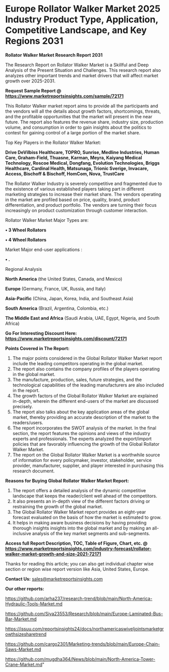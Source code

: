 # Europe Rollator Walker Market 2025 Industry Product Type, Application, Competitive Landscape, and Key Regions 2031

<strong>Rollator Walker Market Research Report 2031</strong>

The Research Report on Rollator Walker Market is a Skillful and Deep Analysis of the Present Situation and Challenges. This research report also analyzes other important trends and market drivers that will affect market growth over 2025-2031.

<strong>Request Sample Report @ <a href=https://www.marketreportsinsights.com/sample/72171>https://www.marketreportsinsights.com/sample/72171</a></strong>

This Rollator Walker market report aims to provide all the participants and the vendors will all the details about growth factors, shortcomings, threats, and the profitable opportunities that the market will present in the near future. The report also features the revenue share, industry size, production volume, and consumption in order to gain insights about the politics to contest for gaining control of a large portion of the market share.

Top Key Players in the Rollator Walker Market:

<strong>Drive DeVilbiss Healthcare, TOPRO, Sunrise, Medline Industries, Human Care, Graham-Field, Thuasne, Karman, Meyra, Kaiyang Medical Technology, Roscoe Medical, Dongfang, Evolution Technologies, Briggs Healthcare, Cardinal Health, Matsunaga, Trionic Sverige, Invacare, Access, Bischoff & Bischoff, HomCom, Nova, TrustCare</strong>

The Rollator Walker Industry is severely competitive and fragmented due to the existence of various established players taking part in different marketing strategies to increase their market share. The vendors operating in the market are profiled based on price, quality, brand, product differentiation, and product portfolio. The vendors are turning their focus increasingly on product customization through customer interaction.

Rollator Walker Market Major Types are:

<strong>• 3 Wheel Rollators

• 4 Wheel Rollators</strong>

Market Major end-user applications :

<strong>• .</strong>

Regional Analysis

</u><strong><b>North America</b></strong> (the United States, Canada, and Mexico)

<strong><b>Europe </b></strong>(Germany, France, UK, Russia, and Italy)

<strong><b>Asia-Pacific</b></strong> (China, Japan, Korea, India, and Southeast Asia)

<strong><b>South America</b></strong> (Brazil, Argentina, Colombia, etc.)

<strong><b>The Middle East and Africa</b></strong> (Saudi Arabia, UAE, Egypt, Nigeria, and South Africa)

<strong>Go For Interesting Discount Here: <a href=https://www.marketreportsinsights.com/discount/72171>https://www.marketreportsinsights.com/discount/72171</a></strong>

<strong>Points Covered in The Report:</strong>
<ol>
  <li>The major points considered in the Global Rollator Walker Market report include the leading competitors operating in the global market.</li>
  <li>The report also contains the company profiles of the players operating in the global market.</li>
  <li>The manufacture, production, sales, future strategies, and the technological capabilities of the leading manufacturers are also included in the report.</li>
  <li>The growth factors of the Global Rollator Walker Market are explained in-depth, wherein the different end-users of the market are discussed precisely.</li>
  <li>The report also talks about the key application areas of the global market, thereby providing an accurate description of the market to the readers/users.</li>
  <li>The report incorporates the SWOT analysis of the market. In the final section, the report features the opinions and views of the industry experts and professionals. The experts analyzed the export/import policies that are favorably influencing the growth of the Global Rollator Walker Market.</li>
  <li>The report on the Global Rollator Walker Market is a worthwhile source of information for every policymaker, investor, stakeholder, service provider, manufacturer, supplier, and player interested in purchasing this research document.</li>
</ol>
<strong>Reasons for Buying Global Rollator Walker Market Report:</strong>

<ol>
  <li>The report offers a detailed analysis of the dynamic competitive landscape that keeps the reader/client well ahead of the competitors.</li>
  <li>It also presents an in-depth view of the different factors driving or restraining the growth of the global market.</li>
  <li>The Global Rollator Walker Market report provides an eight-year forecast evaluated on the basis of how the market is estimated to grow.</li>
  <li>It helps in making aware business decisions by having providing thorough insights insights into the global market and by making an all-inclusive analysis of the key market segments and sub-segments.</li>
</ol>
<strong>Access full Report Description, TOC, Table of Figure, Chart, etc. @ <a href=https://www.marketreportsinsights.com/industry-forecast/rollator-walker-market-growth-and-size-2021-72171>https://www.marketreportsinsights.com/industry-forecast/rollator-walker-market-growth-and-size-2021-72171</a></strong>


Thanks for reading this article; you can also get individual chapter wise section or region wise report version like Asia, United States, Europe.

<strong>Contact Us:</strong>
sales@marketreportsinsights.com

<strong>Our other reports:</strong>

<a href=https://github.com/arha237/research-trend/blob/main/North-America-Hydraulic-Tools-Market.md>https://github.com/arha237/research-trend/blob/main/North-America-Hydraulic-Tools-Market.md</a>

<a href=https://github.com/Siya23553/Research/blob/main/Europe-Laminated-Bus-Bar-Market.md>https://github.com/Siya23553/Research/blob/main/Europe-Laminated-Bus-Bar-Market.md</a>

<a href=https://issuu.com/reportsinsights24/docs/northamericaswiveljointsmarketgrowthsizesharetrend>https://issuu.com/reportsinsights24/docs/northamericaswiveljointsmarketgrowthsizesharetrend</a>

<a href=https://github.com/cargo2301/Marketing-trends/blob/main/Europe-Chain-Saws-Market.md>https://github.com/cargo2301/Marketing-trends/blob/main/Europe-Chain-Saws-Market.md</a>

<a href=https://github.com/mugdha364/News/blob/main/North-America-Tower-Crane-Market.md>https://github.com/mugdha364/News/blob/main/North-America-Tower-Crane-Market.md</a>"
